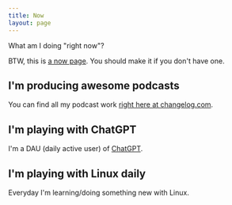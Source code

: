 ```yaml
---
title: Now
layout: page
---
```


What am I doing "right now"?

BTW, this is [a now page](https://nownownow.com/). You should make it if you don't have one.

## I'm producing awesome podcasts

You can find all my podcast work [right here at changelog.com](https://changelog.com).

## I'm playing with ChatGPT

I'm a DAU (daily active user) of [ChatGPT](https://chat.openai.com/).

## I'm playing with Linux daily

Everyday I'm learning/doing something new with Linux.
